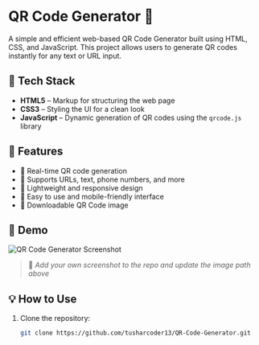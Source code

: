 # QR Code Generator 🔳

A simple and efficient web-based QR Code Generator built using HTML, CSS, and JavaScript. This project allows users to generate QR codes instantly for any text or URL input.

## 🧰 Tech Stack

- **HTML5** – Markup for structuring the web page
- **CSS3** – Styling the UI for a clean look
- **JavaScript** – Dynamic generation of QR codes using the `qrcode.js` library

## 🚀 Features

- 🔹 Real-time QR code generation
- 🔹 Supports URLs, text, phone numbers, and more
- 🔹 Lightweight and responsive design
- 🔹 Easy to use and mobile-friendly interface
- 🔹 Downloadable QR Code image

## 📸 Demo

![QR Code Generator Screenshot](https://raw.githubusercontent.com/tusharcoder13/QR-Code-Generator/main/screenshot.png)

> 📌 *Add your own screenshot to the repo and update the image path above*

## 💡 How to Use

1. Clone the repository:
   ```bash
   git clone https://github.com/tusharcoder13/QR-Code-Generator.git
